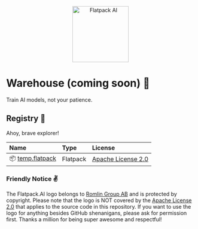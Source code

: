 <div align="center">
  <img src="https://raw.githubusercontent.com/romlingroup/flatpack-ai/main/client/static/images/flatpack_ai_logo.svg" width="150" height="150" alt="Flatpack AI">
</div>

# Warehouse (coming soon) 👀

Train AI models, not your patience.

## Registry 🚧

Ahoy, brave explorer!

| Name                                                                                                       | Type     | License                                                           |
|:-----------------------------------------------------------------------------------------------------------|:---------|:------------------------------------------------------------------|
| 📦 [temp.flatpack](https://raw.githubusercontent.com/romlingroup/flatpack-ai/main/warehouse/temp.flatpack) | Flatpack | [Apache License 2.0](https://www.apache.org/licenses/LICENSE-2.0) |

### Friendly Notice ✌️

The Flatpack.AI logo belongs to [Romlin Group AB](https://romlin.com) and is protected by copyright. Please note that the logo is NOT covered by the [Apache License 2.0](https://www.apache.org/licenses/LICENSE-2.0) that applies to the source code in this repository. If you want to use the logo for anything besides GitHub shenanigans, please ask for permission first. Thanks a million for being super awesome and respectful!